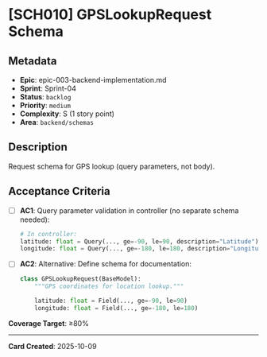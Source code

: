 # [SCH010] GPSLookupRequest Schema

## Metadata

- **Epic**: epic-003-backend-implementation.md
- **Sprint**: Sprint-04
- **Status**: `backlog`
- **Priority**: `medium`
- **Complexity**: S (1 story point)
- **Area**: `backend/schemas`

## Description

Request schema for GPS lookup (query parameters, not body).

## Acceptance Criteria

- [ ] **AC1**: Query parameter validation in controller (no separate schema needed):
  ```python
  # In controller:
  latitude: float = Query(..., ge=-90, le=90, description="Latitude")
  longitude: float = Query(..., ge=-180, le=180, description="Longitude")
  ```

- [ ] **AC2**: Alternative: Define schema for documentation:
  ```python
  class GPSLookupRequest(BaseModel):
      """GPS coordinates for location lookup."""

      latitude: float = Field(..., ge=-90, le=90)
      longitude: float = Field(..., ge=-180, le=180)
  ```

**Coverage Target**: ≥80%

---

**Card Created**: 2025-10-09
